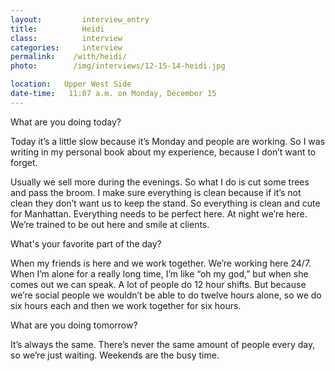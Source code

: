 ```yaml
---
layout:         interview_entry
title:          Heidi
class:          interview
categories:     interview
permalink:    /with/heidi/
photo:        /img/interviews/12-15-14-heidi.jpg

location:   Upper West Side
date-time:   11:07 a.m. on Monday, December 15
---
```


<p class="question">What are you doing today?</p>
<p>Today it’s a little slow because it’s Monday and people are working. So I was writing in my personal book about my experience, because I don’t want to forget.</p>
<p>Usually we sell more during the evenings. So what I do is cut some trees and pass the broom. I make sure everything is clean because if it’s not clean they don’t want us to keep the stand. So everything is clean and cute for Manhattan. Everything needs to be perfect here. At night we’re here. We’re trained to be out here and smile at clients.</p>

<p class="question">What's your favorite part of the day?</p>
<p>When my friends is here and we work together. We’re working here 24/7. When I’m alone for a really long time, I’m like “oh my god,” but when she comes out we can speak. A lot of people do 12 hour shifts. But because we’re social people we wouldn’t be able to do twelve hours alone, so we do six hours each and then we work together for six hours.</p>

<p class="question">What are you doing tomorrow?</p>
<p>It’s always the same. There’s never the same amount of people every day, so we’re just waiting. Weekends are the busy time.</p>